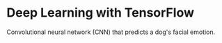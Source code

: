 # Deep Learning with TensorFlow
Convolutional neural network (CNN) that predicts a dog's facial emotion.
